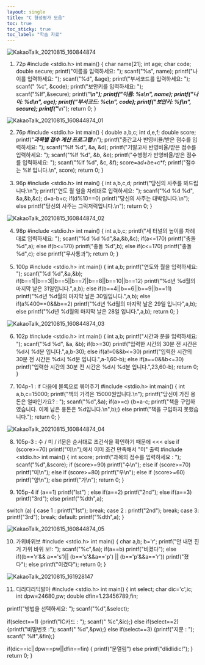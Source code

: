 ```yaml
---
layout: single
title: "C 형성평가 모음"
toc: true
toc_sticky: true
toc_label: "학습 자료"
---
```


![KakaoTalk_20210815_160844874](/assets/images/KakaoTalk_20210815_160844874.jpg)

1. 72p
#include <stdio.h>
int main()
 {
   char name[21];
   int age;
   char code;
   double secure;
   printf("이름을 입력하세요: ");
   scanf("%s", name);
   printf("나이를 입력하세요: ");
   scanf("%d", &age);
   printf("부서코드를 입력하세요: ");
   scanf(" %c", &code);
   printf("보안키를 입력하세요: ");
   scanf("%lf",&secure);
   printf("*******************\n");
   printf("이름: %s\n", name);
   printf("나이: %d\n", age);
   printf("부서코드: %c\n", code);
   printf("보안키: %f\n", secure);
   printf("*******************\n");
   return 0;
 }

![KakaoTalk_20210815_160844874_01](/assets/images/KakaoTalk_20210815_160844874_01.jpg)


2. 76p
#include <stdio.h>
int main()
 {
   double a,b,c;
   int d,e,f;
   double score;
   printf("***과목별 점수 계산 프로그램***\n");
   printf("중간고사 반영비율/받은 점수를 입력하세요: ");
   scanf("%lf %d", &a, &d);
   printf("기말고사 반영비율/받은 점수를 입력하세요: ");
   scanf("%lf %d", &b, &e);
   printf("수행평가 반영비율/받은 점수를 입력하세요: ");
   scanf("%lf %d", &c, &f);
   score=a*d+b*e+c*f;
   printf("점수는 %lf 입니다.\n", score);
   return 0;
 }

3. 96p
#include <stdio.h>
int main()
 {
   int a,b,c,d;
   printf("당신의 사주를 봐드립니다.\n");
   printf("연도 월 일을 차례대로 입력하세요: ");
   scanf("%d %d %d", &a,&b,&c);
   d=a-b+c;
   if(d%10==0)
   printf("당신의 사주는 대박입니다.\n");
    else
   printf("당신의 사주는 그럭저럭입니다.\n");
   return 0;
 }

![KakaoTalk_20210815_160844874_02](/assets/images/KakaoTalk_20210815_160844874_02.jpg)

4. 98p
#include <stdio.h>
int main()
 {
   int a,b,c;
   printf("세 터널의 높이를 차례대로 입력하세요: ");
   scanf("%d %d %d",&a,&b,&c);
   if(a<=170)
   printf("충돌 %d",a);
   else if(b<=170)
   printf("충돌 %d",b);
   else if(c<=170)
   printf("충돌 %d",c);
   else
   printf("무사통과");
   return 0;
 }

5. 100p
#include <stdio.h>
int main()
 {
   int a,b;
   printf("연도와 월을 입력하세요: ");
   scanf("%d %d",&a,&b);
   if(b==1||b==3||b==5||b==7||b==8||b==10||b==12)
   printf("%d년 %d월의 마지막 날은 31일입니다.",a,b);
   else if(b==4||b==6||b==9||b==11)
   printf("%d년 %d월의 마지막 날은 30일입니다.",a,b);
   else if(a%400==0&&b==2)
   printf("%d년 %d월의 마지막 날은 29일 입니다",a,b);
   else
   printf("%d년 %d월의 마지막 날은 28일 입니다.",a,b);
   return 0;
 }

![KakaoTalk_20210815_160844874_03](/assets/images/KakaoTalk_20210815_160844874_03.jpg)

6. 102p
#include <stdio.h>
int main()
 {
   int a,b;
   printf("시간과 분을 입력하세요: ");
   scanf("%d %d", &a, &b);
   if(b>=30)
   printf("입력한 시간의 30분 전 시간은 %d시 %d분 입니다.",a,b-30);
   else if(a!=0&&b<=30)
   printf("입력한 시간의 30분 전 시간은 %d시 %d분 입니다.",a-1,60-b);
   else if(a==0&&b<=30)
   printf("입력한 시간의 30분 전 시간은 %d시 %d분 입니다.",23,60-b);
   return 0;
 }

7. 104p-1 : if 다음에 블록으로 묶어주기
#include <stdio.h>
int main()
 {
   int a,b,c=15000;
   printf("책의 가격은 15000원입니다.\n");
   printf("당신이 가진 용돈은 얼마인가요? : ");
   scanf("%d",&a);
   if(a>=c)
  {b=a-c;
   printf("책을 구입하였습니다. 이제 남은 용돈은 %d입니다.\n",b);}
   else
   printf("책을 구입하지 못했습니다.");
   return 0;
 }

![KakaoTalk_20210815_160844874_04](/assets/images/KakaoTalk_20210815_160844874_04.jpg)

8. 105p-3 : 수 / 미 / if문은 순서대로 조건식을 확인하기 때문에 <<< else if (score>=70) printf("미\n");에서 이미 조건 만족해서 "미" 출력
#include <stdio.h>
int main()
 {
  int score;
  printf("과목의 점수를 입력하세요 : ");
  scanf("%d",&score);
  if (score>=90) printf("수\n"); 
  else if (score>=70) printf("미\n");
  else if (score>=80) printf("우\n");
  else if (score>=60) printf("양\n");
  else printf("가\n");
  return 0;
 }

9. 105p-4
if (a==1) printf("lst") ; 
else if(a==2) printf("2nd");
else if(a==3) printf("3rd");
else printf("%dth",a); 

switch (a)
{ 
case 1 : printf("1st"); break; 
case 2 : printf("2nd"); break; 
case 3: printf("3rd"); break; 
default: printf("%dth",a); 
}

![KakaoTalk_20210815_160844874_05](/assets/images/KakaoTalk_20210815_160844874_05.jpg)

10. 가위바위보
#include <stdio.h>
int main()
 {
  char a,b;
  b='r';
  printf("안 내면 진거 가위 바위 보!: ");
  scanf("%c",&a);
  if(a==b) printf("비겼다");
  else if((b=='r'&& a=='s')|| (b=='s'&&a=='p') || (b=='p'&&a=='r')) printf("졌다");
  else printf("이겼다");
 return 0;
 }

![KakaoTalk_20210815_161928147](/assets/images/KakaoTalk_20210815_161928147.jpg)

11. 디리디리딕발아
#include <stdio.h>
int main()
 {
  int select;
  char dic='c',ic;
  int dpw=24680,pw;
  double dfin=1.23456789,fin;

  printf("방법을 선택하세요: ");
  scanf("%d",&select);

  if(select==1)
  {printf("IC카드 : ");
  scanf(" %c",&ic);}
  else if(select==2)
  {printf("비밀번호 :");
  scanf(" %d",&pw);}
  else if(select==3)
  {printf("지문 : ");
  scanf(" %lf",&fin);}

 if(dic==ic||dpw==pw||dfin==fin)
 {
printf("문열림")
else printf("dlidlidic!");
}
return 0;
}
